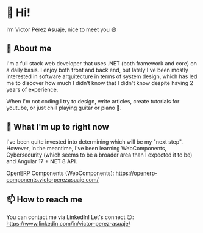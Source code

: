 # 👋 Hi! 

I’m Victor Pérez Asuaje, nice to meet you 😄

## 👀 About me

I'm a full stack web developer that uses .NET (both framework and core) on a daily basis. I enjoy both front and back end, but lately I've been mostly interested in software arquitecture in terms of system design, which has led me to discover how much I didn't know that I didn't know despite having 2 years of experience.

When I'm not coding I try to design, write articles, create tutorials for youtube, or just chill playing guitar or piano 🎵.


## 🌱 What I'm up to right now

I've been quite invested into determining which will be my "next step". However, in the meantime, I've been learning WebComponents, Cybersecurity (which seems to be a broader area than I expected it to be) and Angular 17 + NET 8 API.

OpenERP Components (WebComponents): https://openerp-components.victorperezasuaje.com/

## 📫 How to reach me

You can contact me via LinkedIn! Let's connect 😉: https://www.linkedin.com/in/victor-perez-asuaje/

<!---
VictorPerezAsuaje/VictorPerezAsuaje is a ✨ special ✨ repository because its `README.md` (this file) appears on your GitHub profile.
You can click the Preview link to take a look at your changes.
--->
